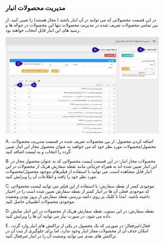 ## مدیریت محصولات انبار 

در این قسمت محصولاتی که می توانند در آن انبار باشند ( مجاز هستند) را تعیین کنید. از بین تمامی محصولات تعریف شده در مدیریت محصولات تنها این محصولات در حواله ها و رسید های این انبار قابل انتخاب خواهند بود.

![](Warehousemanagement4.png)

A. اضافه کردن محصول: از بین محصولات تعریف شده در قسمت مدیریت محصولات، محصول/محصولات مورد نظر خود که می خواهید به عنوان محصول مجاز این انبار تعیین گردد را انتخاب و به لیست اضافه کنید.

B. محصولات مجاز انبار: در این قسمت لیست محصولاتی که به عنوان محصول مجاز در این انبار تعیین شده اند به همراه جزئیاتی مانند نقطه سفارش هریک از محصولات در این انبار قابل مشاهده است، می توانید با استفاده از فیلترهای موجود محصول/محصولات مورد نظر خود را یافته و اطلاعات آن را ویرایش کنید.

C. موجودی کمتر از نقطه سفارش: با استفاده از این فیلتر می توانید لیست محصولاتی که موجودی فعلی آن ها در انبار کمتر از نقطه سفارش تعیین شده است را در اختیار داشته باشید. ابتدا با کلیک بر روی دکمه بررسی نقطه سفارش از بروز بودن وضعیت موجودی محصولات اطمینان حاصل کنید.

D. نقطه سفارش: در این ستون، نقطه سفارش هریک از محصولات در این انبار نمایش داده می شود، در صورت نیاز می توانید آن ها را ویرایش کنید.

E. فعال/غیرفعال: در صورتی که یک محصول در یکی از تراکنش های انبار وارد گردد، امکان حذف آن از محصولات مجاز انبار وجود ندارد، اما برای جلوگیری از ثبت آن در تراکنش های بعدی می توانید وضعیت آن را در انبار غیرفعال کنید.